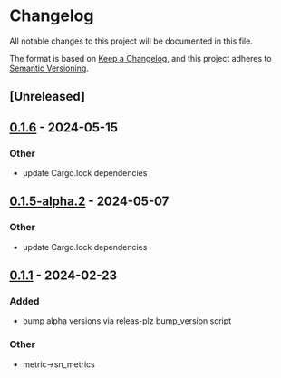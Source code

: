 # Changelog
All notable changes to this project will be documented in this file.

The format is based on [Keep a Changelog](https://keepachangelog.com/en/1.0.0/),
and this project adheres to [Semantic Versioning](https://semver.org/spec/v2.0.0.html).

## [Unreleased]

## [0.1.6](https://github.com/maidsafe/safe_network/compare/sn_metrics-v0.1.5...sn_metrics-v0.1.6) - 2024-05-15

### Other
- update Cargo.lock dependencies

## [0.1.5-alpha.2](https://github.com/maidsafe/safe_network/compare/sn_metrics-v0.1.5-alpha.1...sn_metrics-v0.1.5-alpha.2) - 2024-05-07

### Other
- update Cargo.lock dependencies

## [0.1.1](https://github.com/joshuef/safe_network/releases/tag/sn_metrics-v0.1.1) - 2024-02-23

### Added
- bump alpha versions via releas-plz bump_version script

### Other
- metric->sn_metrics
